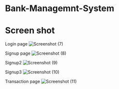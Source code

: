 # Bank-Managemnt-System
# Screen shot

Login page
![Screenshot (7)](https://user-images.githubusercontent.com/55019320/134778901-25fca0a1-4eeb-4d1f-ab39-66e53d0956c4.png)

Signup page
![Screenshot (8)](https://user-images.githubusercontent.com/55019320/134778906-99138d35-3ee9-4813-84f9-35a764ecf313.png)

Signup2
![Screenshot (9)](https://user-images.githubusercontent.com/55019320/134778907-b6462d8b-2c63-4c3d-b825-5e7918c592b5.png)

Signup3
![Screenshot (10)](https://user-images.githubusercontent.com/55019320/134778908-280aaeb7-26dd-4009-bf6a-ee32aa8fe104.png)

Transaction page
![Screenshot (11)](https://user-images.githubusercontent.com/55019320/134778909-92c9c164-1d87-4736-9309-4981c83c0c40.png)
